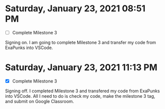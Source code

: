 # Saturday, January 23, 2021 08:51 PM
- [ ] Complete Milestone 3

Signing on. I am going to complete Milestone 3 and transfer my code from ExaPunks into VSCode.

# Saturday, January 23, 2021 11:13 PM
- [X] Complete Milestone 3

Signing off. I completed Milestone 3 and transfered my code from ExaPunks into VSCode. All I need to do is check my code, make the milestone 3 tag, and submit on Google Classroom.

